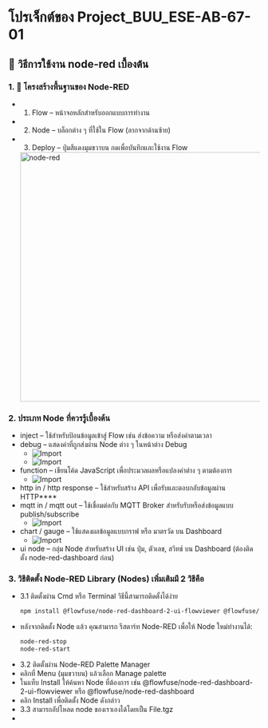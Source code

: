 # โปรเจ็กต์ของ Project_BUU_ESE-AB-67-01

## 📌 วิธีการใช้งาน node-red เบื้องต้น

### 1. 🧩 โครงสร้างพื้นฐานของ Node-RED
-  1. Flow – หน้าจอหลักสำหรับออกแบบการทำงาน
-  2. Node – บล็อกต่าง ๆ ที่ใช้ใน Flow (ลากจากด้านซ้าย)
-  3. Deploy – ปุ่มสีแดงมุมขวาบน กดเพื่อบันทึกและใช้งาน Flow
   <img src="https://drive.google.com/uc?export=view&id=100xmO36Ny5Sc0qi3kkQ3k9V30Qrk267A" alt="node-red" width="500"/>

### 2. ประเภท Node ที่ควรรู้เบื้องต้น
- inject – ใช้สำหรับป้อนข้อมูลเข้าสู่ Flow เช่น ส่งข้อความ หรือส่งค่าตามเวลา
- debug – แสดงค่าที่ถูกส่งผ่าน Node ต่าง ๆ ในหน้าต่าง Debug
  - ![Import](https://drive.google.com/uc?export=view&id=1JccaxXu_MCrL2Hbjbv8aPMjsFAow5Ou0)
  - ![Import](https://drive.google.com/uc?export=view&id=1L5ckpMvxCG9jcydbMQTQQaZdeooCc7Ap)
- function – เขียนโค้ด JavaScript เพื่อประมวลผลหรือแปลงค่าต่าง ๆ ตามต้องการ
  - ![Import](https://drive.google.com/uc?export=view&id=1TuUj-ybIhrPVt9eHO_VS8pbn-4_tR3T4)
- http in / http response – ใช้สำหรับสร้าง API เพื่อรับและตอบกลับข้อมูลผ่าน HTTP****
- mqtt in / mqtt out – ใช้เชื่อมต่อกับ MQTT Broker สำหรับรับหรือส่งข้อมูลแบบ publish/subscribe
  - ![Import](https://drive.google.com/uc?export=view&id=1NUQDtxilnhCjpip2Z5rNwd8Q24VBuyEl)
- chart / gauge – ใช้แสดงผลข้อมูลแบบกราฟ หรือ มาตรวัด บน Dashboard
  - ![Import](https://drive.google.com/uc?export=view&id=1VFavbBYwSg6GfpRtQs_q1SkQqkhQFkLe)
- ui node – กลุ่ม Node สำหรับสร้าง UI เช่น ปุ่ม, ตัวเลข, สวิทช์ บน Dashboard (ต้องติดตั้ง node-red-dashboard ก่อน)
### 3. วิธีติดตั้ง Node-RED Library (Nodes) เพิ่มเติมมี 2 วิธีคือ
   - 3.1 ติดตั้งผ่าน Cmd หรือ Terminal วิธีนี้สามารถติดตั้งได้ง่าย
     ```bash
     npm install @flowfuse/node-red-dashboard-2-ui-flowviewer @flowfuse/node-red-dashboard-2-ui-iframe @flowfuse/node-red-dashboard-2-ui-led @flowfuse/node-red-dashboard
   - หลังจากติดตั้ง Node แล้ว คุณสามารถ รีสตาร์ท Node-RED เพื่อให้ Node ใหม่ทำงานได้:
     ```bash
     node-red-stop
     node-red-start
   - 3.2 ติดตั้งผ่าน Node-RED Palette Manager
   - คลิกที่ Menu (มุมขวาบน) แล้วเลือก Manage palette
   - ในแท็บ Install ให้ค้นหา Node ที่ต้องการ เช่น @flowfuse/node-red-dashboard-2-ui-flowviewer หรือ @flowfuse/node-red-dashboard
   - คลิก Install เพื่อติดตั้ง Node ดังกล่าว
   - 3.3 สามารถอัปโหลด node ของเราเองได้โดยเป็น File.tgz
   - 
